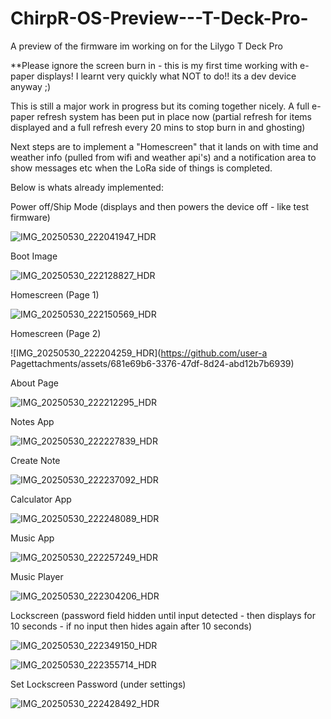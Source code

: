 # ChirpR-OS-Preview---T-Deck-Pro-
A preview of the firmware im working on for the Lilygo T Deck Pro

**Please ignore the screen burn in  - this is my first time working with e-paper displays! I learnt very quickly what NOT to do!! its a dev device anyway ;)

This is still a major work in progress but its coming together nicely. A full e-paper refresh system has been put in place now (partial refresh for items displayed and a full refresh every 20 mins to stop burn in and ghosting)

Next steps are to implement a "Homescreen" that it lands on with time and weather info (pulled from wifi and weather api's) and a notification area to show messages etc when the LoRa side of things is completed.

Below is whats already implemented:

Power off/Ship Mode (displays and then powers the device off - like test firmware)

![IMG_20250530_222041947_HDR](https://github.com/user-attachments/assets/5eed15b5-6016-42f8-8ed2-89670fcc0471)

Boot Image

![IMG_20250530_222128827_HDR](https://github.com/user-attachments/assets/dff0acd8-fdae-42b2-9b9b-3961560b72de)

Homescreen (Page 1)

![IMG_20250530_222150569_HDR](https://github.com/user-attachments/assets/dc6e18e5-1545-4c6b-a725-56dcee0b7e06)

Homescreen (Page 2)

![IMG_20250530_222204259_HDR](https://github.com/user-a Pagettachments/assets/681e69b6-3376-47df-8d24-abd12b7b6939)

About Page

![IMG_20250530_222212295_HDR](https://github.com/user-attachments/assets/339aec3c-3e26-4eee-a246-0379388af15b)

Notes App

![IMG_20250530_222227839_HDR](https://github.com/user-attachments/assets/102ddb05-a8b5-4c91-a1a8-56632ceee445)

Create Note

![IMG_20250530_222237092_HDR](https://github.com/user-attachments/assets/4d86a454-3472-4488-b427-5f551c5a69c6)

Calculator App

![IMG_20250530_222248089_HDR](https://github.com/user-attachments/assets/4b6c58aa-40d7-4714-b49f-b51fef281895)

Music App

![IMG_20250530_222257249_HDR](https://github.com/user-attachments/assets/7105ac33-a88c-4aac-8213-300a4c22e9f9)

Music Player

![IMG_20250530_222304206_HDR](https://github.com/user-attachments/assets/287efb2e-d77d-4dd1-800a-fe8f3fdcd72a)

Lockscreen (password field hidden until input detected - then displays for 10 seconds - if no input then hides again after 10 seconds)

![IMG_20250530_222349150_HDR](https://github.com/user-attachments/assets/ca2d36fc-01a5-43f6-bd69-580ff4e05851)

![IMG_20250530_222355714_HDR](https://github.com/user-attachments/assets/290862fc-b1a7-40c5-aff0-5e06412e72fa)

Set Lockscreen Password (under settings)

![IMG_20250530_222428492_HDR](https://github.com/user-attachments/assets/246d2a07-f175-4d6e-8be1-e326ab426468)

